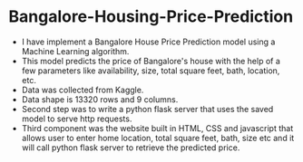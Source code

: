 # Bangalore-Housing-Price-Prediction
- I have implement a Bangalore House Price Prediction model using a Machine Learning algorithm. 
- This model predicts the price of Bangalore's house with the help of a few parameters like availability, size, total square feet, bath, location, etc.
- Data was collected from Kaggle.
- Data shape is 13320 rows and 9 columns.
- Second step was to write a python flask server that uses the saved model to serve http requests.
- Third component was the website built in HTML, CSS and javascript that allows user to enter home location, total square feet, bath, size etc and 
it will call python flask server to retrieve the predicted price.
